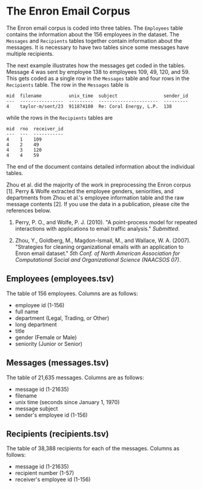 The Enron Email Corpus
======================

The Enron email corpus is coded into three tables. The `Employees` table
contains the information about the 156 employees in the dataset. The
`Messages` and `Recipients` tables together contain information about the
messages. It is necessary to have two tables since some messages have multiple
recipients.


The next example illustrates how the messages get coded in the tables.
Message 4 was sent by employee 138 to employees 109, 49, 120, and 59. This
gets coded as a single row in the `Messages` table and four rows in the
`Recipients` table. The row in the `Messages` table is

    mid  filename          unix_time  subject                 sender_id
    ---  ----------------  ---------  ----------------------  ---------
    4    taylor-m/sent/23  911874180  Re: Coral Energy, L.P.  138
    
while the rows in the `Recipients` tables are

    mid  rno  receiver_id
    ---  ---  -----------
    4    1    109
    4    2    49
    4    3    120
    4    4    59


The end of the document contains detailed information about the individual 
tables.


Zhou et al. did the majority of the work in preprocessing the Enron corpus
[1]. Perry & Wolfe extracted the employee genders, seniorities, and
departments from Zhou et al.'s employee information table and the raw message
contents [2]. If you use the data in a publication, please cite the references
below.

  1. Perry, P. O.,  and Wolfe, P. J. (2010).  "A point-process model for
     repeated interactions with applications to email traffic analysis."
     _Submitted_.

  2. Zhou, Y., Goldberg, M., Magdon-Ismail, M., and Wallace, W. A. (2007).
     "Strategies for cleaning organizational emails with an application to 
     Enron email dataset." _5th Conf. of North American Association for 
     Computational Social and Organizational Science (NAACSOS 07)_.



Employees (employees.tsv)
-------------------------

The table of 156 employees. Columns are as follows:

  - employee id (1-156)
  - full name
  - department (Legal, Trading, or Other)
  - long department
  - title
  - gender (Female or Male)
  - seniority (Junior or Senior)
  

Messages (messages.tsv)
-----------------------

The table of 21,635 messages. Columns are as follows:

  - message id (1-21635)
  - filename
  - unix time (seconds since January 1, 1970)
  - message subject
  - sender's employee id (1-156)
  

Recipients (recipients.tsv)
---------------------------

The table of 38,388 recipients for each of the messages. Columns as follows:

  - message id (1-21635)
  - recipient number (1-57)
  - receiver's employee id (1-156)
